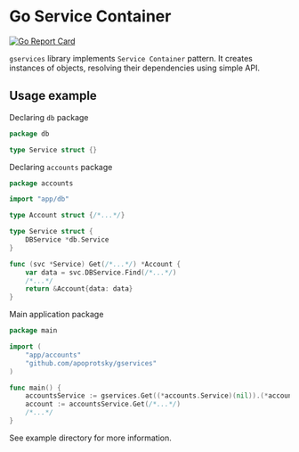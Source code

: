 # Go Service Container

[![Go Report Card](https://goreportcard.com/badge/github.com/apoprotsky/gservices)](https://goreportcard.com/report/github.com/apoprotsky/gservices)

`gservices` library implements `Service Container` pattern.
It creates instances of objects, resolving their dependencies using simple API.

## Usage example

Declaring `db` package

```go
package db

type Service struct {}
```

Declaring `accounts` package

```go
package accounts

import "app/db"

type Account struct {/*...*/}

type Service struct {
    DBService *db.Service
}

func (svc *Service) Get(/*...*/) *Account {
    var data = svc.DBService.Find(/*...*/)
    /*...*/
    return &Account{data: data}
}
```

Main application package

```go
package main

import (
    "app/accounts"
    "github.com/apoprotsky/gservices"
)

func main() {
    accountsService := gservices.Get((*accounts.Service)(nil)).(*accounts.Service)
    account := accountsService.Get(/*...*/)
    /*...*/
}
```

See example directory for more information.
